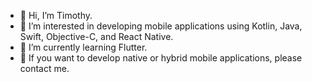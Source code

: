 - 👋 Hi, I’m Timothy.
- 👀 I’m interested in developing mobile applications using Kotlin, Java, Swift, Objective-C, and React Native.
- 🌱 I’m currently learning Flutter.
- 💞️ If you want to develop native or hybrid mobile applications, please contact me.

<!---
timotikariuki/timotikariuki is a ✨ special ✨ repository because its `README.md` (this file) appears on your GitHub profile.
You can click the Preview link to take a look at your changes.
--->
